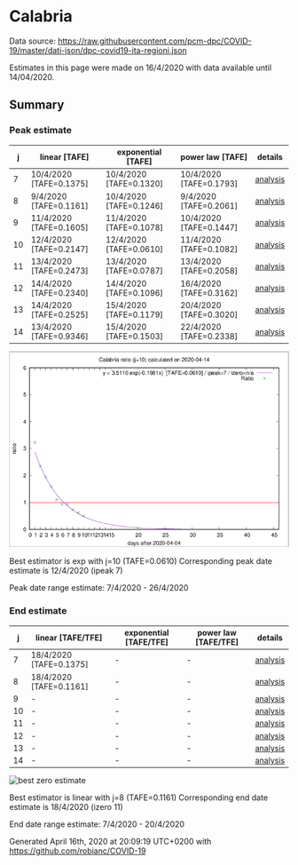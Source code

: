 # Calabria


Data source: https://raw.githubusercontent.com/pcm-dpc/COVID-19/master/dati-json/dpc-covid19-ita-regioni.json

Estimates in this page were made on 16/4/2020 with data available until 14/04/2020.


## Summary 

### Peak estimate 
|j|linear [TAFE]|exponential [TAFE]|power law [TAFE]|details|
|---|----|-----------|---------|-------|
|7|10/4/2020 [TAFE=0.1375]|10/4/2020 [TAFE=0.1320]|10/4/2020 [TAFE=0.1793]|[analysis](COVID-19_calabria_j7_2020-04-14.md)|
|8|9/4/2020 [TAFE=0.1161]|10/4/2020 [TAFE=0.1246]|9/4/2020 [TAFE=0.2061]|[analysis](COVID-19_calabria_j8_2020-04-14.md)|
|9|11/4/2020 [TAFE=0.1605]|11/4/2020 [TAFE=0.1078]|10/4/2020 [TAFE=0.1447]|[analysis](COVID-19_calabria_j9_2020-04-14.md)|
|10|12/4/2020 [TAFE=0.2147]|12/4/2020 [TAFE=0.0610]|11/4/2020 [TAFE=0.1082]|[analysis](COVID-19_calabria_j10_2020-04-14.md)|
|11|13/4/2020 [TAFE=0.2473]|13/4/2020 [TAFE=0.0787]|13/4/2020 [TAFE=0.2058]|[analysis](COVID-19_calabria_j11_2020-04-14.md)|
|12|14/4/2020 [TAFE=0.2340]|14/4/2020 [TAFE=0.1096]|16/4/2020 [TAFE=0.3162]|[analysis](COVID-19_calabria_j12_2020-04-14.md)|
|13|14/4/2020 [TAFE=0.2525]|15/4/2020 [TAFE=0.1179]|20/4/2020 [TAFE=0.3020]|[analysis](COVID-19_calabria_j13_2020-04-14.md)|
|14|13/4/2020 [TAFE=0.9346]|15/4/2020 [TAFE=0.1503]|22/4/2020 [TAFE=0.2338]|[analysis](COVID-19_calabria_j14_2020-04-14.md)|

![best peak estimate](COVID-19_calabria_j10_2020-04-14.png)

Best estimator is exp with j=10 (TAFE=0.0610)
Corresponding peak date estimate is 12/4/2020 (ipeak 7)


Peak date range estimate: 7/4/2020 - 26/4/2020

### End estimate 
|j|linear [TAFE/TFE]|exponential [TAFE/TFE]|power law [TAFE/TFE]|details|
|---|----|-----------|---------|-------|
|7|18/4/2020 [TAFE=0.1375]|-|-|[analysis](COVID-19_calabria_j7_2020-04-14.md)|
|8|18/4/2020 [TAFE=0.1161]|-|-|[analysis](COVID-19_calabria_j8_2020-04-14.md)|
|9|-|-|-|[analysis](COVID-19_calabria_j9_2020-04-14.md)|
|10|-|-|-|[analysis](COVID-19_calabria_j10_2020-04-14.md)|
|11|-|-|-|[analysis](COVID-19_calabria_j11_2020-04-14.md)|
|12|-|-|-|[analysis](COVID-19_calabria_j12_2020-04-14.md)|
|13|-|-|-|[analysis](COVID-19_calabria_j13_2020-04-14.md)|
|14|-|-|-|[analysis](COVID-19_calabria_j14_2020-04-14.md)|

![best zero estimate](COVID-19_calabria_j8_2020-04-14.png)

Best estimator is linear with j=8 (TAFE=0.1161)
Corresponding end date estimate is 18/4/2020 (izero 11)


End date range estimate: 7/4/2020 - 20/4/2020

Generated April 16th, 2020 at 20:09:19 UTC+0200 with https://github.com/robianc/COVID-19
